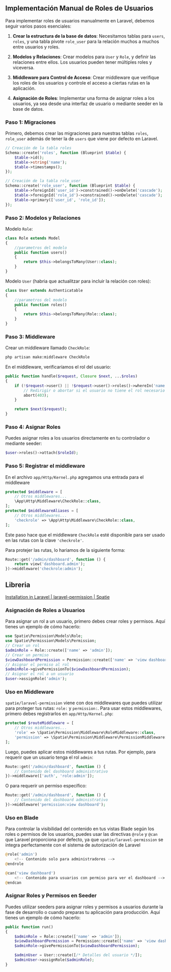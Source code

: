 

## Implementación Manual de Roles de Usuarios 
 
Para implementar roles de usuarios manualmente en Laravel, debemos seguir varios pasos esenciales:

1. **Crear la estructura de la base de datos**: Necesitamos tablas para `users`, `roles`, y una tabla pivote `role_user` para la relación muchos a muchos entre usuarios y roles.
    
2. **Modelos y Relaciones**: Crear modelos para `User` y `Role`, y definir las relaciones entre ellos. Los usuarios pueden tener múltiples roles y viceversa.
    
3. **Middleware para Control de Acceso**: Crear middleware que verifique los roles de los usuarios y controle el acceso a ciertas rutas en la aplicación.
    
4. **Asignación de Roles**: Implementar una forma de asignar roles a los usuarios, ya sea desde una interfaz de usuario o mediante seeder en la base de datos.
    

### **Paso 1: Migraciones**

Primero, debemos crear las migraciones para nuestras tablas `roles`, `role_user` además de tener la de `users` que viene por defecto en Laravel.

``` php
// Creación de la tabla roles
Schema::create('roles', function (Blueprint $table) {
    $table->id();
    $table->string('name');
    $table->timestamps();
});

// Creación de la tabla role_user
Schema::create('role_user', function (Blueprint $table) {
    $table->foreignId('user_id')->constrained()->onDelete('cascade');
    $table->foreignId('role_id')->constrained()->onDelete('cascade');
    $table->primary(['user_id', 'role_id']);
});
```

### **Paso 2: Modelos y Relaciones**

Modelo `Role`:

``` php
class Role extends Model
{
	//parametros del modelo
    public function users()
    {
        return $this->belongsToMany(User::class);
    }
}
```

Modelo `User` (habria que actualitzar para incluir la relación con roles):

``` php
class User extends Authenticatable
{
	//parametros del modelo
    public function roles()
    {
        return $this->belongsToMany(Role::class);
    }
}
```

### **Paso 3: Middleware**

Crear un middleware llamado `CheckRole`:

``` bash
php artisan make:middleware CheckRole
```

En el middleware, verificaríamos el rol del usuario:

``` php
public function handle($request, Closure $next, ...$roles)
{
    if (!$request->user() || !$request->user()->roles()->whereIn('name', $roles)->first()) {
        // Redirigir o abortar si el usuario no tiene el rol necesario
        abort(403);
    }

    return $next($request);
}
```

### **Paso 4: Asignar Roles**

Puedes asignar roles a los usuarios directamente en tu controlador o mediante seeder:

``` php
$user->roles()->attach($roleId);
```

### Paso 5: Registrar el middleware 

En el archivo `app/Http/Kernel.php` agregamos una entrada para el middleware

``` php
protected $middleware = [
    // Otros middlewares...
    \App\Http\Middleware\CheckRole::class,
];
protected $middlewareAliases = [
    // Otros middlewares...
    'checkrole' => \App\Http\Middleware\CheckRole::class,
];
```

Este paso hace que el middleware `CheckRole` esté disponible para ser usado en las rutas con la clave `'checkrole'`.

Para protejer las rutas, lo hariamos de la siguiente forma:

``` php
Route::get('/admin/dashboard', function () {
    return view('dashboard.admin');
})->middleware('checkrole:admin');
```
## Libreria

[Installation in Laravel | laravel-permission | Spatie](https://spatie.be/docs/laravel-permission/v6/installation-laravel)

### Asignación de Roles a Usuarios

Para asignar un rol a un usuario, primero debes crear roles y permisos. Aquí tienes un ejemplo de cómo hacerlo:

``` php
use Spatie\Permission\Models\Role;
use Spatie\Permission\Models\Permission;
// Crear un rol
$adminRole = Role::create(['name' => 'admin']);
// Crear un permiso
$viewDashboardPermission = Permission::create(['name' => 'view dashboard']);
// Asignar el permiso al rol
$adminRole->givePermissionTo($viewDashboardPermission);
// Asignar el rol a un usuario
$user->assignRole('admin');
```
### Uso en Middleware

`spatie/laravel-permission` viene con dos middlewares que puedes utilizar para proteger tus rutas: `role:` y `permission:`. Para usar estos middlewares, primero debes registrarlos en `app/Http/Kernel.php`:

``` php
protected $routeMiddleware = [
    // Otros middlewares...
    'role' => \Spatie\Permission\Middleware\RoleMiddleware::class,
    'permission' => \Spatie\Permission\Middleware\PermissionMiddleware::class,
];
```

Luego, puedes aplicar estos middlewares a tus rutas. Por ejemplo, para requerir que un usuario tenga el rol `admin`:

``` php
Route::get('/admin/dashboard', function () {
    // Contenido del dashboard administrativo
})->middleware(['auth', 'role:admin']);
```

O para requerir un permiso específico:

``` php
Route::get('/admin/dashboard', function () {
    // Contenido del dashboard administrativo
})->middleware('permission:view dashboard');
```

### Uso en Blade

Para controlar la visibilidad del contenido en tus vistas Blade según los roles o permisos de los usuarios, puedes usar las directivas `@role` y `@can` que Laravel proporciona por defecto, ya que `spatie/laravel-permission` se integra perfectamente con el sistema de autorización de Laravel

``` php
@role('admin')
    <!-- Contenido solo para administradores -->
@endrole

@can('view dashboard')
    <!-- Contenido para usuarios con permiso para ver el dashboard -->
@endcan
```

### Asignar Roles y Permisos en Seeder

Puedes utilizar seeders para asignar roles y permisos a usuarios durante la fase de desarrollo o cuando preparas tu aplicación para producción. Aquí tienes un ejemplo de cómo hacerlo:

``` php
public function run()
{
    $adminRole = Role::create(['name' => 'admin']);
    $viewDashboardPermission = Permission::create(['name' => 'view dashboard']);
    $adminRole->givePermissionTo($viewDashboardPermission);

    $adminUser = User::create([/* Detalles del usuario */]);
    $adminUser->assignRole($adminRole);
}
```